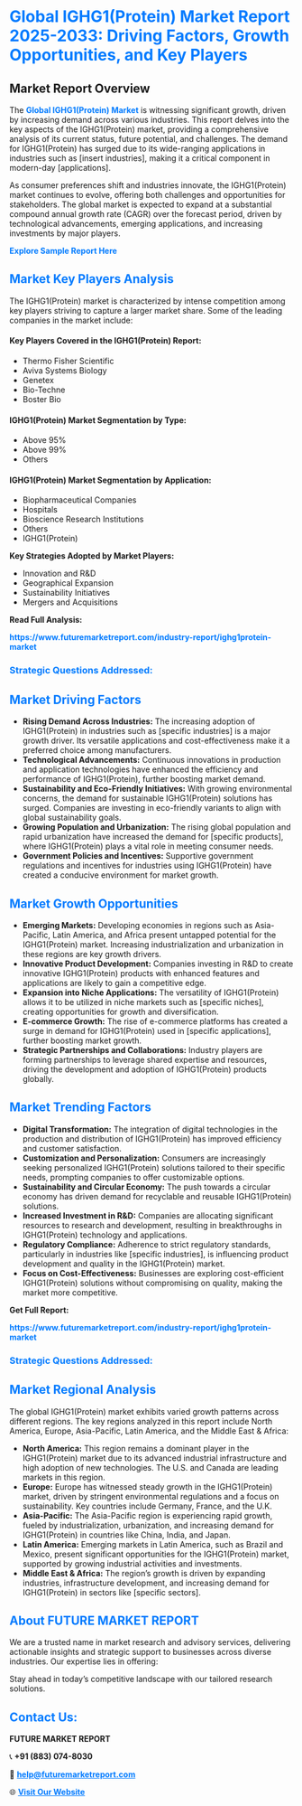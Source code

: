 <h1 style="color: #007BFF;">Global IGHG1(Protein) Market Report 2025-2033: Driving Factors, Growth Opportunities, and Key Players</h1>

<section id="overview">
<h2>Market Report Overview</h2>
<p>The <a href="https://www.futuremarketreport.com/industry-report/ighg1protein-market" style="color: #007BFF; text-decoration: none;"><strong>Global IGHG1(Protein) Market</strong></a> is witnessing significant growth, driven by increasing demand across various industries. This report delves into the key aspects of the IGHG1(Protein) market, providing a comprehensive analysis of its current status, future potential, and challenges. The demand for IGHG1(Protein) has surged due to its wide-ranging applications in industries such as [insert industries], making it a critical component in modern-day [applications].</p>
<p>As consumer preferences shift and industries innovate, the IGHG1(Protein) market continues to evolve, offering both challenges and opportunities for stakeholders. The global market is expected to expand at a substantial compound annual growth rate (CAGR) over the forecast period, driven by technological advancements, emerging applications, and increasing investments by major players.</p>
</section>

<section id="overview">
<p><a href="https://www.futuremarketreport.com/request-sample/reportId=123283" style="color: #007BFF; text-decoration: none;"><strong>Explore Sample Report Here</strong></a></p>
</section>

<section id="key-players">
<h2 style="color: #007BFF;">Market Key Players Analysis</h2>
<p>The IGHG1(Protein) market is characterized by intense competition among key players striving to capture a larger market share. Some of the leading companies in the market include:</p>
<h4>Key Players Covered in the IGHG1(Protein) Report:</h4>
<ul><li>Thermo Fisher Scientific</li><li>Aviva Systems Biology</li><li>Genetex</li><li>Bio-Techne</li><li>Boster Bio</li></ul>
<h4>IGHG1(Protein) Market Segmentation by Type:</h4>
<ul><li>Above 95%</li><li>Above 99%</li><li>Others</li></ul>

<h4>IGHG1(Protein) Market Segmentation by Application:</h4>
<ul><li>Biopharmaceutical Companies</li><li>Hospitals</li><li>Bioscience Research Institutions</li><li>Others</li><li>IGHG1(Protein)</li></ul>
<p><strong>Key Strategies Adopted by Market Players:</strong></p>
<ul>
<li>Innovation and R&D</li>
<li>Geographical Expansion</li>
<li>Sustainability Initiatives</li>
<li>Mergers and Acquisitions</li>
</ul>
</section>

<section>
<p><strong>Read Full Analysis: </strong></p><a href="https://www.futuremarketreport.com/industry-report/ighg1protein-market" style="color: #007BFF; text-decoration: none;"><strong>https://www.futuremarketreport.com/industry-report/ighg1protein-market</strong></a>
<h3 style="color: #007BFF;">Strategic Questions Addressed:</h3>
</section>

<section id="driving-factors">
<h2 style="color: #007BFF;">Market Driving Factors</h2>
<ul>
<li><strong>Rising Demand Across Industries:</strong> The increasing adoption of IGHG1(Protein) in industries such as [specific industries] is a major growth driver. Its versatile applications and cost-effectiveness make it a preferred choice among manufacturers.</li>
<li><strong>Technological Advancements:</strong> Continuous innovations in production and application technologies have enhanced the efficiency and performance of IGHG1(Protein), further boosting market demand.</li>
<li><strong>Sustainability and Eco-Friendly Initiatives:</strong> With growing environmental concerns, the demand for sustainable IGHG1(Protein) solutions has surged. Companies are investing in eco-friendly variants to align with global sustainability goals.</li>
<li><strong>Growing Population and Urbanization:</strong> The rising global population and rapid urbanization have increased the demand for [specific products], where IGHG1(Protein) plays a vital role in meeting consumer needs.</li>
<li><strong>Government Policies and Incentives:</strong> Supportive government regulations and incentives for industries using IGHG1(Protein) have created a conducive environment for market growth.</li>
</ul>
</section>

<section id="growth-opportunities">
<h2 style="color: #007BFF;">Market Growth Opportunities</h2>
<ul>
<li><strong>Emerging Markets:</strong> Developing economies in regions such as Asia-Pacific, Latin America, and Africa present untapped potential for the IGHG1(Protein) market. Increasing industrialization and urbanization in these regions are key growth drivers.</li>
<li><strong>Innovative Product Development:</strong> Companies investing in R&D to create innovative IGHG1(Protein) products with enhanced features and applications are likely to gain a competitive edge.</li>
<li><strong>Expansion into Niche Applications:</strong> The versatility of IGHG1(Protein) allows it to be utilized in niche markets such as [specific niches], creating opportunities for growth and diversification.</li>
<li><strong>E-commerce Growth:</strong> The rise of e-commerce platforms has created a surge in demand for IGHG1(Protein) used in [specific applications], further boosting market growth.</li>
<li><strong>Strategic Partnerships and Collaborations:</strong> Industry players are forming partnerships to leverage shared expertise and resources, driving the development and adoption of IGHG1(Protein) products globally.</li>
</ul>
</section>

<section id="trending-factors">
<h2 style="color: #007BFF;">Market Trending Factors</h2>
<ul>
<li><strong>Digital Transformation:</strong> The integration of digital technologies in the production and distribution of IGHG1(Protein) has improved efficiency and customer satisfaction.</li>
<li><strong>Customization and Personalization:</strong> Consumers are increasingly seeking personalized IGHG1(Protein) solutions tailored to their specific needs, prompting companies to offer customizable options.</li>
<li><strong>Sustainability and Circular Economy:</strong> The push towards a circular economy has driven demand for recyclable and reusable IGHG1(Protein) solutions.</li>
<li><strong>Increased Investment in R&D:</strong> Companies are allocating significant resources to research and development, resulting in breakthroughs in IGHG1(Protein) technology and applications.</li>
<li><strong>Regulatory Compliance:</strong> Adherence to strict regulatory standards, particularly in industries like [specific industries], is influencing product development and quality in the IGHG1(Protein) market.</li>
<li><strong>Focus on Cost-Effectiveness:</strong> Businesses are exploring cost-efficient IGHG1(Protein) solutions without compromising on quality, making the market more competitive.</li>
</ul>
</section>

<section>
<p><strong>Get Full Report: </strong></p><a href="https://www.futuremarketreport.com/industry-report/ighg1protein-market" style="color: #007BFF; text-decoration: none;"><strong>https://www.futuremarketreport.com/industry-report/ighg1protein-market</strong></a>
<h3 style="color: #007BFF;">Strategic Questions Addressed:</h3>
</section>


<section id="regional-analysis">
<h2 style="color: #007BFF;">Market Regional Analysis</h2>
<p>The global IGHG1(Protein) market exhibits varied growth patterns across different regions. The key regions analyzed in this report include North America, Europe, Asia-Pacific, Latin America, and the Middle East & Africa:</p>
<ul>
<li><strong>North America:</strong> This region remains a dominant player in the IGHG1(Protein) market due to its advanced industrial infrastructure and high adoption of new technologies. The U.S. and Canada are leading markets in this region.</li>
<li><strong>Europe:</strong> Europe has witnessed steady growth in the IGHG1(Protein) market, driven by stringent environmental regulations and a focus on sustainability. Key countries include Germany, France, and the U.K.</li>
<li><strong>Asia-Pacific:</strong> The Asia-Pacific region is experiencing rapid growth, fueled by industrialization, urbanization, and increasing demand for IGHG1(Protein) in countries like China, India, and Japan.</li>
<li><strong>Latin America:</strong> Emerging markets in Latin America, such as Brazil and Mexico, present significant opportunities for the IGHG1(Protein) market, supported by growing industrial activities and investments.</li>
<li><strong>Middle East & Africa:</strong> The region’s growth is driven by expanding industries, infrastructure development, and increasing demand for IGHG1(Protein) in sectors like [specific sectors].</li>
</ul>
</section>

<footer>
<h2 style="color: #007BFF;">About FUTURE MARKET REPORT</h2>
<p>We are a trusted name in market research and advisory services, delivering actionable insights and strategic support to businesses across diverse industries. Our expertise lies in offering:</p>

<p>Stay ahead in today’s competitive landscape with our tailored research solutions.</p>

<h2 style="color: #007BFF;">Contact Us:</h2>
<p><strong>FUTURE MARKET REPORT</strong></p>
<p>📞 <strong>+91 (883) 074-8030</strong></p>
<p>📧 <strong><a href="mailto:help@futuremarketreport.com" style="color: #007BFF;">help@futuremarketreport.com</a></strong></p>
<p>🌐 <strong><a href="https://www.futuremarketreport.com/" style="color: #007BFF;">Visit Our Website</a></strong></p>
</footer>